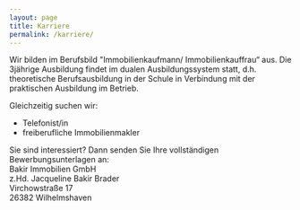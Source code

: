 ```yaml
---
layout: page
title: Karriere
permalink: /karriere/
---
```


Wir bilden im Berufsbild "Immobilienkaufmann/ Immobilienkauffrau“ aus. Die 3jährige Ausbildung findet im dualen Ausbildungssystem statt, d.h. theoretische Berufsausbildung in der Schule in Verbindung mit der praktischen Ausbildung im Betrieb.

Gleichzeitig suchen wir:

- Telefonist/in
- freiberufliche Immobilienmakler

Sie sind interessiert? Dann senden Sie Ihre vollständigen Bewerbungsunterlagen an:  
Bakir Immobilien GmbH  
z.Hd. Jacqueline Bakir Brader  
Virchowstraße 17  
26382 Wilhelmshaven
